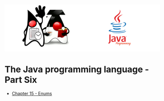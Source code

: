 ![](/assets/javarepologo.png)

# The Java programming language - Part Six

- [Chapter 15 - Enums](/src/com/irisida/lang/part06/chapter15)